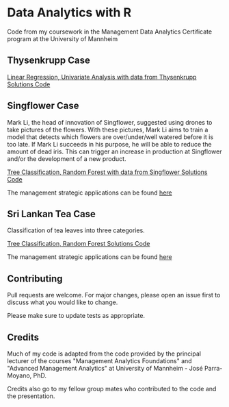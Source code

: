 # Data Analytics with R

Code from my coursework in the Management Data Analytics Certificate program at the University of Mannheim

## Thysenkrupp Case
[Linear Regression, Univariate Analysis with data from Thysenkrupp Solutions Code](https://github.com/dieptn1610/data-analytics/blob/main/Thysenkrupp_Workshop%20Code.R)

## Singflower Case
Mark Li, the head of innovation of Singflower, suggested using drones to take pictures of the
flowers. With these pictures, Mark Li aims to train a model that detects which flowers are over/under/well watered before it is too late. 
If Mark Li succeeds in his purpose, he will be able to reduce the amount of dead iris.
This can trigger an increase in production at Singflower and/or the development of a new product.

[Tree Classification, Random Forest with data from Singflower Solutions Code](https://github.com/dieptn1610/data-analytics/blob/main/Iris_Workshop%20Code.R)

The management strategic applications can be found [here](https://docs.google.com/presentation/d/1tj-UiLA4rhn9CIda5gcNQpZZCh30fFtfnq9kc-K-h4Y/edit?usp=sharing)

## Sri Lankan Tea Case
Classification of tea leaves into three categories. 

[Tree Classification, Random Forest Solutions Code](https://github.com/dieptn1610/data-analytics/blob/main/Sri%20Lankan_Tea_Case.R)

The management strategic applications can be found [here](https://docs.google.com/presentation/d/1VFXGNgJ78ES0TEY4BiuB2hW1WEX1nwjHEDQahjgeiFE/edit?usp=sharing)

## Contributing
Pull requests are welcome. For major changes, please open an issue first to discuss what you would like to change.

Please make sure to update tests as appropriate.

## Credits
Much of my code is adapted from the code provided by the principal lecturer of the courses 
"Management Analytics Foundations" and "Advanced Management Analytics" at University of Mannheim - José Parra-Moyano, PhD.

Credits also go to my fellow group mates who contributed to the code and the presentation.
